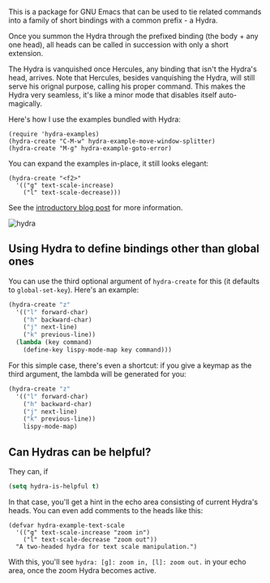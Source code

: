 This is a package for GNU Emacs that can be used to tie related
commands into a family of short bindings with a common prefix - a
Hydra.

Once you summon the Hydra through the prefixed binding (the body + any
one head), all heads can be called in succession with only a short
extension.

The Hydra is vanquished once Hercules, any binding that isn't the
Hydra's head, arrives.  Note that Hercules, besides vanquishing the
Hydra, will still serve his orignal purpose, calling his proper
command.  This makes the Hydra very seamless, it's like a minor mode
that disables itself auto-magically.

Here's how I use the examples bundled with Hydra:

    (require 'hydra-examples)
    (hydra-create "C-M-w" hydra-example-move-window-splitter)
    (hydra-create "M-g" hydra-example-goto-error)

You can expand the examples in-place, it still looks elegant:

    (hydra-create "<f2>"
      '(("g" text-scale-increase)
        ("l" text-scale-decrease)))

See the [introductory blog post](http://oremacs.com/2015/01/20/introducing-hydra/) for more information.

![hydra](http://oremacs.com/download/Hydra.png)

## Using Hydra to define bindings other than global ones

You can use the third optional argument of `hydra-create` for this (it defaults to `global-set-key`).
Here's an example:

```cl
(hydra-create "z"
  '(("l" forward-char)
    ("h" backward-char)
    ("j" next-line)
    ("k" previous-line))
  (lambda (key command)
    (define-key lispy-mode-map key command)))
```

For this simple case, there's even a shortcut: if you give a keymap as the third argument,
the lambda will be generated for you:

```cl
(hydra-create "z"
  '(("l" forward-char)
    ("h" backward-char)
    ("j" next-line)
    ("k" previous-line))
    lispy-mode-map)
```

## Can Hydras can be helpful?

They can, if

```cl
(setq hydra-is-helpful t)
```

In that case, you'll get a hint in the echo area consisting of current Hydra's heads.
You can even add comments to the heads like this:

```
(defvar hydra-example-text-scale
  '(("g" text-scale-increase "zoom in")
    ("l" text-scale-decrease "zoom out"))
  "A two-headed hydra for text scale manipulation.")
```

With this, you'll see `hydra: [g]: zoom in, [l]: zoom out.` in your
echo area, once the zoom Hydra becomes active.
